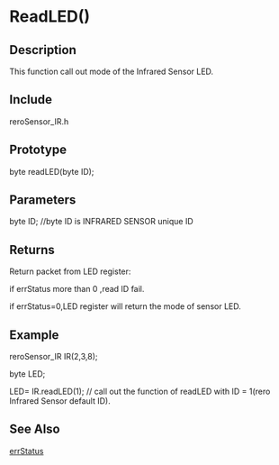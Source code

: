 # ReadLED() #

## Description ##
This function call out mode of the Infrared Sensor LED. 

## Include ##
reroSensor_IR.h

## Prototype ##
byte readLED(byte ID);

## Parameters ##
byte ID; //byte ID is INFRARED SENSOR unique ID

## Returns ##
 Return packet from LED register:
 
if errStatus more than 0 ,read ID fail.

if errStatus=0,LED register will return the mode of sensor LED.

## Example ##
reroSensor_IR IR(2,3,8);

byte LED;

LED= IR.readLED(1); // call out the function of readLED with ID = 1(rero Infrared Sensor default ID).

## See Also ##

[errStatus](https://github.com/syamimi96/Cytron-Rero-Infrared-Sensor/blob/wiki/Example/errorStatus)

